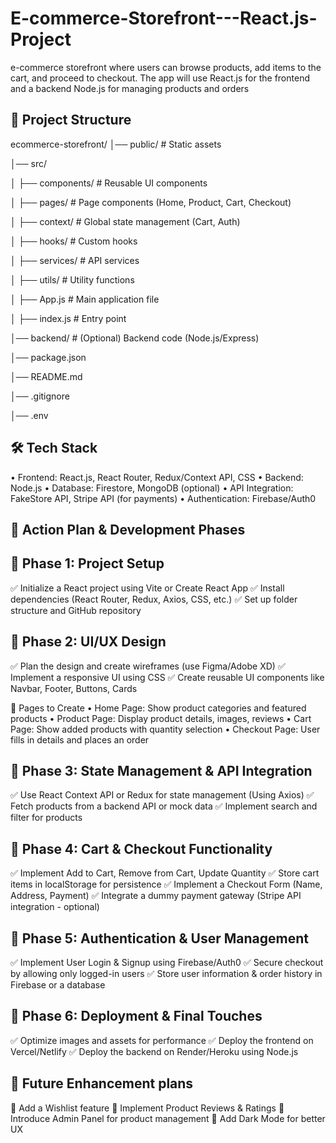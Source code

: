 # E-commerce-Storefront---React.js-Project
e-commerce storefront where users can browse products, add items to the cart, and proceed to checkout. The app will use React.js for the frontend and a backend Node.js for managing products and orders

📂 Project Structure
---------------------
ecommerce-storefront/
│── public/               # Static assets

│── src/

│   ├── components/       # Reusable UI components

│   ├── pages/            # Page components (Home, Product, Cart, Checkout)

│   ├── context/          # Global state management (Cart, Auth)

│   ├── hooks/            # Custom hooks

│   ├── services/         # API services

│   ├── utils/            # Utility functions

│   ├── App.js            # Main application file

│   ├── index.js          # Entry point

│── backend/              # (Optional) Backend code (Node.js/Express)

│── package.json

│── README.md

│── .gitignore

│── .env

🛠 Tech Stack
--------------
• Frontend: React.js, React Router, Redux/Context API, CSS
• Backend: Node.js
• Database: Firestore, MongoDB (optional)
• API Integration: FakeStore API, Stripe API (for payments)
• Authentication: Firebase/Auth0


🎯 Action Plan & Development Phases
------------------------------------

📌 Phase 1: Project Setup
-------------------------
✅ Initialize a React project using Vite or Create React App
✅ Install dependencies (React Router, Redux, Axios, CSS, etc.)
✅ Set up folder structure and GitHub repository

📌 Phase 2: UI/UX Design
-------------------------
✅ Plan the design and create wireframes (use Figma/Adobe XD)
✅ Implement a responsive UI using CSS
✅ Create reusable UI components like Navbar, Footer, Buttons, Cards

🔹 Pages to Create
• Home Page: Show product categories and featured products
• Product Page: Display product details, images, reviews
• Cart Page: Show added products with quantity selection
• Checkout Page: User fills in details and places an order

📌 Phase 3: State Management & API Integration
----------------------------------------------
✅ Use React Context API or Redux for state management (Using Axios)
✅ Fetch products from a backend API or mock data
✅ Implement search and filter for products

📌 Phase 4: Cart & Checkout Functionality
------------------------------------------
✅ Implement Add to Cart, Remove from Cart, Update Quantity
✅ Store cart items in localStorage for persistence
✅ Implement a Checkout Form (Name, Address, Payment)
✅ Integrate a dummy payment gateway (Stripe API integration - optional)

📌 Phase 5: Authentication & User Management
--------------------------------------------
✅ Implement User Login & Signup using Firebase/Auth0
✅ Secure checkout by allowing only logged-in users
✅ Store user information & order history in Firebase or a database

📌 Phase 6: Deployment & Final Touches
---------------------------------------
✅ Optimize images and assets for performance
✅ Deploy the frontend on Vercel/Netlify
✅ Deploy the backend on Render/Heroku using Node.js

📌 Future Enhancement plans
----------------------------
🔹 Add a Wishlist feature
🔹 Implement Product Reviews & Ratings
🔹 Introduce Admin Panel for product management
🔹 Add Dark Mode for better UX

